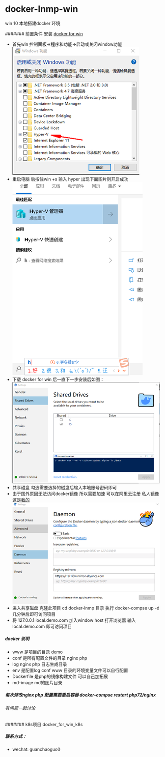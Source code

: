 # docker-lnmp-win
win 10 本地搭建docker 环境

####### 前置条件 安装  [docker for win](https://hub.docker.com/editions/community/docker-ce-desktop-windows)
- 首先win 控制面板->程序和功能->启动或关闭window功能
![avatar](./md-image/hyper-v.png)
- 重启电脑 后按住win +s 输入 hyper 出现下面图片则开启成功
![avatar](./md-image/hyperv.png)
- 下载  docker for win 后一直下一步安装后如图：
![avatar](./md-image/dock_for_win.png)
- 共享磁盘 勾选需要选择的磁盘后输入本地账号密码即可
- 由于国外原因无法访问docker镜像 所以需要加速 可以在阿里云注册 私人镜像 这是[我的](https://i1el1i0w.mirror.aliyuncs.com)
![avatar](./md-image/mirror.png)
- 进入共享磁盘 克隆此项目 cd docker-lnmp 目录 执行 docker-compse up -d 几分钟后即可访问项目
- 将 127.0.0.1  local.demo.com 加入window host 打开浏览器 输入 local.demo.com 即可访问项目

##### docker 说明
- www 是项目的目录 demo
- conf 是所有配置文件的目录 nginx php
- log  nginx php 日志生成目录
- env  是配置log conf www 目录的环境变量文件可以自行配置
- Dockerfile 是php的镜像构建文件 可以自己加拓展
- md-image md的图片目录

##### 每次修改nginx php 配置需要重启容器 docker-compse restart php72/nginx

###### 有问题一起讨论

####### k8s项目  docker_for_win_k8s

##### 联系方式：
- wechat: guanchaoguo0 

